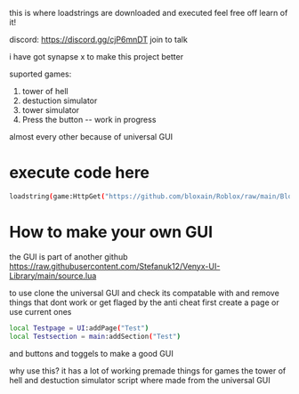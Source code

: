 this is where loadstrings are downloaded and executed feel free off learn of it!

discord: https://discord.gg/cjP6mnDT join to talk

i have got synapse x to make this project better

suported games:

1. tower of hell
2. destuction simulator
3. tower simulator
4. Press the button -- work in progress

almost every other because of universal GUI

# execute code here

```bash
loadstring(game:HttpGet("https://github.com/bloxain/Roblox/raw/main/Bloxhub.Lua"))()
```






# How to make your own GUI


the GUI is part of another github https://raw.githubusercontent.com/Stefanuk12/Venyx-UI-Library/main/source.lua

to use clone the universal GUI and check its compatable with and remove things that dont work or get flaged by the anti cheat
first create a page or use current ones
```bash
local Testpage = UI:addPage("Test")
local Testsection = main:addSection("Test")
```
and buttons and toggels to make a good GUI 

why use this?
it has a lot of working premade things for games the tower of hell and destuction simulator script where made from the universal GUI
